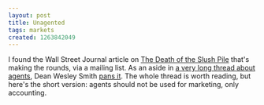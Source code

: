 ```yaml
---
layout: post
title: Unagented
tags: markets
created: 1263842049
---
```

I found the Wall Street Journal article on [The Death of the Slush Pile](http://online.wsj.com/article/SB10001424052748703414504575001271351446274.html) that's making the rounds, via a mailing list.  As an aside in [a very long thread about agents](http://www.deanwesleysmith.com/?p=720), Dean Wesley Smith [pans it](http://www.deanwesleysmith.com/?p=720#comment-718).  The whole thread is worth reading, but here's the short version:  agents should not be used for marketing, only accounting.

